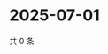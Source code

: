 # 2025-07-01

共 0 条

<!-- BEGIN ZHIHUQUESTIONS -->
<!-- 最后更新时间 Tue Jul 01 2025 01:10:54 GMT+0800 (China Standard Time) -->

<!-- END ZHIHUQUESTIONS -->
